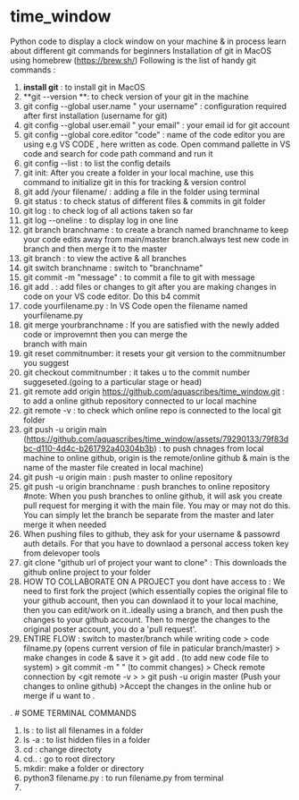# time_window
Python code to display a clock window on your machine & in process learn about different git commands for beginners
Installation of git in MacOS using homebrew (https://brew.sh/)
Following is the list of handy git commands : 
  1. **install git** : to install git in MacOS
  2. **git --version **: to check version of your git in the machine
  3. git config --global user.name " your username" : configuration required after first installation (username for git)
  4. git config --global user.email " your email" : your email id for git account
  5. git config --global core.editor "code" : name of the code editor you are using e.g VS CODE , here written as code. 
                                              Open command pallette in VS code and search for code path command and run 
                                              it 
  6. git config --list : to list the config details
  7. git init: After you create a folder in your local machine, use this command to initialize git in this for tracking & 
               version control
  8. git add /your filename/ : adding a file in the folder using terminal
  9. git status : to check status of different files & commits in git folder
  10. git log : to check log of all actions taken so far
  11. git log --oneline : to display log in one line
  12. git branch branchname : to create a branch named branchname to keep your code edits away from main/master 
                              branch.always test new code in branch and then merge it to the master
  13. git branch : to view the active & all branches
  14. git switch branchname : switch to "branchname"
  15. git commit -m "message" : to commit a file to git with message
  16. git add . : add files or changes to git after you are making changes in code on your VS code editor. Do this b4 
                  commit
  17. code yourfilename.py : In VS Code open the filename named yourfilename.py
  18. git merge yourbranchname : If you are satisfied with the newly added code or improvemnt then you can merge the     
                                  branch with main
  19. git reset commitnumber: it resets your git version to the commitnumber you suggest
  20. git checkout commitnumber : it takes u to the commit number suggeseted.(going to a particular stage or head)
  21. git remote add origin https://github.com/aquascribes/time_window.git : to add a  online github repository connected                                                                               to ur local machine
  22. git remote -v : to check which online repo is connected to the local git folder
  23. git push -u origin main (https://github.com/aquascribes/time_window/assets/79290133/79f83dbc-d110-4d4c-b261792a40304b3b) : to push chnages from local machine to online github, origin is the remote/online github & main is the name of the master file created in local machine)
  24. git push -u origin main : push master to online repository
  25. git push -u origin branchname : push branches to online repository
      #note: When you push branches to online github, it will ask you create pull request for merging it with the main 
      file. You may or may not do this. You can simply let the branch be separate from the master and later merge it when 
      needed
 26.  When pushing files to github, they ask for your username & passowrd auth details. For that you have to downlaod a 
      personal access token key from delevoper tools
 27.  git clone "github url of project your want to clone" : This downloads the github online project to your folder
 28.  HOW TO COLLABORATE ON A PROJECT you dont have access to : We need to first fork the project (which essentially copies the original file to your github account, then you can downlaod it to your local machine, then you can edit/work on it..ideally using a branch, and then push the changes to your github account. Then to merge the changes to the original poster account, you do a 'pull request'.
 29.  ENTIRE FLOW : switch to master/branch while writing code > code filname.py (opens current version of file in paticular branch/master) > make changes in code & save it > git add . (to add new code file to system) > git commit -m " " (to commit changes) > Check remote connection by <git remote -v > > git push -u origin master (Push your changes to online github) >Accept the changes in the online hub or merge if u want to .
     
  . # SOME  TERMINAL COMMANDS
  1. ls : to list all filenames in a folder
  2. ls -a : to list hidden files in a folder
  3. cd : change directoty
  4. cd.. : go to root directory
  5. mkdir: make a folder or directory
  6. python3 filename.py : to run filename.py from terminal
  7. 

